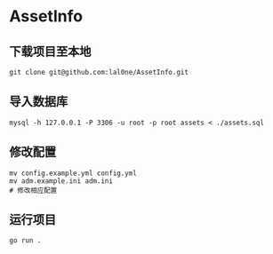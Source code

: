 # AssetInfo

## 下载项目至本地

```shell
git clone git@github.com:lal0ne/AssetInfo.git
```

## 导入数据库

```shell
mysql -h 127.0.0.1 -P 3306 -u root -p root assets < ./assets.sql
```

## 修改配置

```shell
mv config.example.yml config.yml
mv adm.example.ini adm.ini
# 修改相应配置
```

## 运行项目

```
go run .
```

